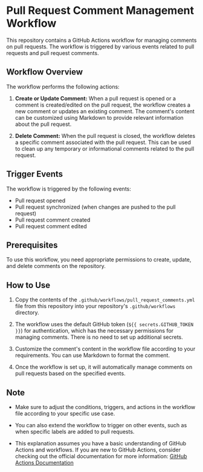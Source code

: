 # Pull Request Comment Management Workflow

This repository contains a GitHub Actions workflow for managing comments on pull requests. The workflow is triggered by various events related to pull requests and pull request comments.

## Workflow Overview

The workflow performs the following actions:

1. **Create or Update Comment:** When a pull request is opened or a comment is created/edited on the pull request, the workflow creates a new comment or updates an existing comment. The comment's content can be customized using Markdown to provide relevant information about the pull request.

2. **Delete Comment:** When the pull request is closed, the workflow deletes a specific comment associated with the pull request. This can be used to clean up any temporary or informational comments related to the pull request.

## Trigger Events

The workflow is triggered by the following events:

- Pull request opened
- Pull request synchronized (when changes are pushed to the pull request)
- Pull request comment created
- Pull request comment edited

## Prerequisites

To use this workflow, you need appropriate permissions to create, update, and delete comments on the repository.

## How to Use

1. Copy the contents of the `.github/workflows/pull_request_comments.yml` file from this repository into your repository's `.github/workflows` directory.

2. The workflow uses the default GitHub token (`${{ secrets.GITHUB_TOKEN }}`) for authentication, which has the necessary permissions for managing comments. There is no need to set up additional secrets.

3. Customize the comment's content in the workflow file according to your requirements. You can use Markdown to format the comment.

4. Once the workflow is set up, it will automatically manage comments on pull requests based on the specified events.

## Note

- Make sure to adjust the conditions, triggers, and actions in the workflow file according to your specific use case.

- You can also extend the workflow to trigger on other events, such as when specific labels are added to pull requests.

- This explanation assumes you have a basic understanding of GitHub Actions and workflows. If you are new to GitHub Actions, consider checking out the official documentation for more information: [GitHub Actions Documentation](https://docs.github.com/en/actions)
